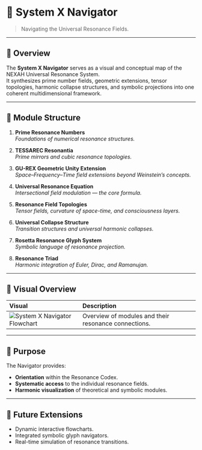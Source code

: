 # 🧭 System X Navigator

> Navigating the Universal Resonance Fields.

---

## 🔹 Overview

The **System X Navigator** serves as a visual and conceptual map of the NEXAH Universal Resonance System.  
It synthesizes prime number fields, geometric extensions, tensor topologies, harmonic collapse structures, and symbolic projections into one coherent multidimensional framework.

---

## 🔹 Module Structure

1. **Prime Resonance Numbers**  
   _Foundations of numerical resonance structures._

2. **TESSAREC Resonantia**  
   _Prime mirrors and cubic resonance topologies._

3. **GU-REX Geometric Unity Extension**  
   _Space–Frequency–Time field extensions beyond Weinstein’s concepts._

4. **Universal Resonance Equation**  
   _Intersectional field modulation — the core formula._

5. **Resonance Field Topologies**  
   _Tensor fields, curvature of space-time, and consciousness layers._

6. **Universal Collapse Structure**  
   _Transition structures and universal harmonic collapses._

7. **Rosetta Resonance Glyph System**  
   _Symbolic language of resonance projection._

8. **Resonance Triad**  
   _Harmonic integration of Euler, Dirac, and Ramanujan._

---

## 🔹 Visual Overview

| Visual | Description |
| :--- | :--- |
| ![System X Navigator Flowchart](visuals/System_X_Navigator_Flowchart.png) | Overview of modules and their resonance connections. |

---

## 🔹 Purpose

The Navigator provides:

- **Orientation** within the Resonance Codex.
- **Systematic access** to the individual resonance fields.
- **Harmonic visualization** of theoretical and symbolic modules.

---

## 🔹 Future Extensions

- Dynamic interactive flowcharts.
- Integrated symbolic glyph navigators.
- Real-time simulation of resonance transitions.

